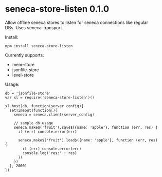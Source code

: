 # seneca-store-listen 0.1.0

Allow offline seneca stores to listen for seneca connections like regular DBs.
Uses seneca-transport.

Install:
```
npm install seneca-store-listen
```

Currently supports:
- mem-store
- jsonfile-store
- level-store

Usage:
```
db = 'jsonfile-store'
var sl = require('seneca-store-listen')()

sl.host(db, function(server_config){
  setTimeout(function(){
    seneca = seneca.client(server_config)

    // sample db usage
    seneca.make$('fruit').save$({name: 'apple'}, function (err, res) {
      if (err) console.error(err)

      seneca.make$('fruit').load$({name: 'apple'}, function (err, res) {
        if (err) console.error(err)
        console.log('res:' + res)
      })
    })
  }, 2000)
})
```